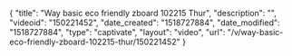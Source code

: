 {
    "title": "Way basic eco friendly zboard 102215 Thur",
    "description": "",
    "videoid": "150221452",
    "date_created": "1518727884",
    "date_modified": "1518727884",
    "type": "captivate",
    "layout": "video",
    "url": "\/v\/way-basic-eco-friendly-zboard-102215-thur\/150221452"
}
